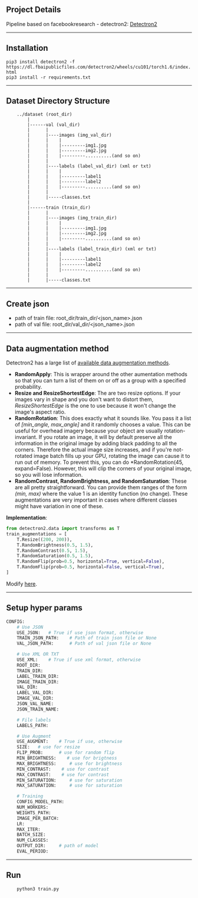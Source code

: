 ## Project Details
Pipeline based on facebookresearch - detectron2: [Detectron2](https://github.com/facebookresearch/detectron2)

---

## Installation
`pip3 install detectron2 -f https://dl.fbaipublicfiles.com/detectron2/wheels/cu101/torch1.6/index.html`  
`pip3 install -r requirements.txt`  

---

## Dataset Directory Structure

        ../dataset (root_dir)
            |
            |------val (val_dir) 
            |      |
            |      |----images (img_val_dir)
            |      |    |
            |      |    |---------img1.jpg 
            |      |    |---------img2.jpg 
            |      |    |---------..........(and so on)
            |      |
            |      |----labels (label_val_dir) (xml or txt)
            |      |    |
            |      |    |---------label1 
            |      |    |---------label2 
            |      |    |---------..........(and so on)
            |      |    
            |      |-----classes.txt
            |
            |------train (train_dir) 
            |      |
            |      |----images (img_train_dir)
            |      |    |
            |      |    |---------img1.jpg 
            |      |    |---------img2.jpg 
            |      |    |---------..........(and so on)
            |      |
            |      |----labels (label_train_dir) (xml or txt)
            |      |    |
            |      |    |---------label1 
            |      |    |---------label2 
            |      |    |---------..........(and so on)
            |      |    
            |      |-----classes.txt

---

## Create json 
- path of train file: root_dir/train_dir/<json_name>.json  
- path of val file: root_dir/val_dir/<json_name>.json

---

## Data augmentation method
Detectron2 has a large list of [available data augmentation methods](https://github.com/facebookresearch/detectron2/tree/master/detectron2/data/transforms).  

- **RandomApply**: This is wrapper around the other aumentation methods so that you can turn a list of them on or off as a group with a specified probability.  
- **Resize and ResizeShortestEdge**: The are two resize options. If your images vary in shape and you don't want to distort them, *ResizeShortestEdge* is the one to use because it won't change the image's aspect ratio.  
- **RandomRotation**: This does exactly what it sounds like. You pass it a list of *[min_angle, max_angle]* and it randomly chooses a value. This can be useful for overhead imagery because your object are usually rotation-invariant. If you rotate an image, it will by default preserve all the information in the original image by adding black padding to all the corners. Therefore the actual image size increases, and if you're not-rotated image batch fills up your GPU, rotating the image can cause it to run out of memory. To prevent this, you can do *RandomRotation(45, expand=False). However, this will clip the corners of your original image, so you will lose information.  
- **RandomContrast, RandomBrightness, and RandomSaturation**: These are all pretty straightforward. You can provide them ranges of the form *(min, max)* where the value 1 is an identity function (no change). These augmentations are very important in cases where different classes might have variation in one of these.  

**Implementation**:  
```python
from detectron2.data import transforms as T
train_augmentations = [
    T.Resize((200, 200)),
    T.RandomBrightness(0.5, 1.5),
    T.RandomContrast(0.5, 1.5),
    T.RandomSaturation(0.5, 1.5),
    T.RandomFlip(prob=0.5, horizontal=True, vertical=False),
    T.RandomFlip(prob=0.5, horizontal=False, vertical=True),
]
```

Modify [here](https://github.com/anminhhung/Object_detection/blob/2dcdce992ff39106536c3037fb3bdb5fec810a74/Detectron/train.py#L93).

---

## Setup hyper params
```python
CONFIG:
    # Use JSON
    USE_JSON:   # True if use json format, otherwise
    TRAIN_JSON_PATH:    # Path of train json file or None 
    VAL_JSON_PATH:      # Path of val json file or None

    # Use XML OR TXT
    USE_XML:    # True if use xml format, otherwise
    ROOT_DIR:   
    TRAIN_DIR:
    LABEL_TRAIN_DIR:
    IMAGE_TRAIN_DIR:
    VAL_DIR:
    LABEL_VAL_DIR:
    IMAGE_VAL_DIR:
    JSON_VAL_NAME:
    JSON_TRAIN_NAME:

    # File labels
    LABELS_PATH: 

    # Use Augment
    USE_AUGMENT:    # True if use, otherwise
    SIZE:   # use for resize
    FLIP_PROB:      # use for random flip
    MIN_BRIGHTNESS:    # use for brigtness
    MAX_BRIGHTNESS:     # use for brightness
    MIN_CONTRAST:    # use for contrast
    MAX_CONTRAST:    # use for contrast
    MIN_SATURATION:     # use for saturation
    MAX_SATURATION:     # use for saturation

    # Training
    CONFIG_MODEL_PATH:
    NUM_WORKERS:
    WEIGHTS_PATH:
    IMAGE_PER_BATCH:
    LR:
    MAX_ITER:
    BATCH_SIZE:
    NUM_CLASSES:
    OUTPUT_DIR:     # path of model
    EVAL_PERIOD:
```

--- 

## Run

        python3 train.py